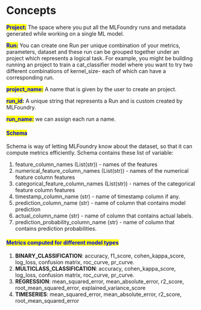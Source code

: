 # Concepts

<mark style="color:blue;">**Project:**</mark> The space where you put all the MLFoundry runs and metadata generated while working on a single ML model.

<mark style="color:blue;">**Run:**</mark> You can create one Run per unique combination of your metrics, parameters, dataset and these run can be grouped together under an project which represents a logical task. For example, you might be building running an project to train a cat\_classifier model where you want to try two different combinations of kernel\_size- each of which can have a corresponding run.

<mark style="color:blue;">**project\_name:**</mark> A name that is given by the user to create an project.

<mark style="color:blue;">**run\_id**</mark>**:** A unique string that represents a Run and is custom created by MLFoundry.

<mark style="color:blue;">**run\_name:**</mark> we can assign each run a name.

#### <mark style="color:blue;">**Schema**</mark>

Schema is way of letting MLFoundry know about the dataset, so that it can compute metrics efficiently. Schema contains these list of variable:

1. feature\_column\_names (List(str)) - names of the features
2. numerical\_feature\_column\_names (List(str)) - names of the numerical feature column features
3. categorical\_feature\_column\_names (List(str)) - names of the categorical feature column features
4. timestamp\_column\_name (str) - name of timestamp column if any.
5. prediction\_column\_name (str) - name of column that contains model prediction
6. actual\_column\_name (str) - name of column that contains actual labels.
7. prediction\_probability\_column\_name (str) - name of column that contains prediction probabilities.

#### <mark style="color:blue;">**Metrics computed for different model types**</mark>

1. **BINARY\_CLASSIFICATION**: accuracy, f1\_score, cohen\_kappa\_score, log\_loss, confusion matrix, roc\_curve, pr\_curve.
2. **MULTICLASS\_CLASSIFICATION**: accuracy, cohen\_kappa\_score, log\_loss, confusion matrix, roc\_curve, pr\_curve.
3. **REGRESSION**: mean\_squared\_error, mean\_absolute\_error, r2\_score, root\_mean\_squared\_error, explained\_variance\_score
4. **TIMESERIES**: mean\_squared\_error, mean\_absolute\_error, r2\_score, root\_mean\_squared\_error
